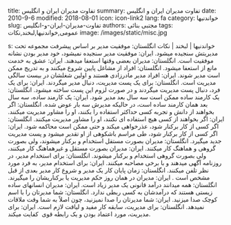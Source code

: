 title: تفاوت مدیران ایران و انگلیس
summary: تفاوت مدیران ایران و انگلیس
date: 2010-9-6
modified: 2018-08-01
icon:  icon-link2
lang: fa
category: خواندنیها
slug: تفاوت-مدیران-ایران-و-انگلیس
authors: مجتبی بنائی
tags: عمومی,خواندنیها,لبخند,نکات
image: /images/static/misc.jpg

s: خواندنیها | لبخند | نکات  انگلستان: موفقيت مدير بر اساس پيشرفت مجموعه تحت مديريتش سنجيده ميشود.  ايران: موفقيت مدير سنجيده نميشود، خود مدير بودن نشانه موفقيت است.    انگلستان: مديران بعضی وقتها استعفا ميدهند.  ايران: عشق به خدمت مانع از استعفا ميشود.    انگلستان: افراد از مشاغل پايين شروع ميکنند و به تدريج ممکن است مدير شوند.  ايران: افراد مدير مادرزادی هستند و اولين شغلشان در بيست سالگی مديريت است.    انگلستان: برای يک پست مديريت، دنبال مدير ميگردند.  ايران: برای يک فرد، دنبال پست مديريت ميگردند و در صورت لزوم اين پست ساخته ميشود.   انگلستان: يک کارمند ساده ممکن است سه سال بعد مدير شود.  ايران: يک کارمند ساده، سه سال بعد همان کارمند ساده است، در حاليکه مديرش سه بار عوض شده.    انگلستان: اگر بخواهند از دانش و تجربه کسی حداکثر استفاده را بکنند، او را مشاور مديريت ميکنند.  ايران: اگر بخواهند از کسی هيچ استفاده ای نکنند، او را مشاور مديريت ميکنند.    انگلستان: اگر کسی از کار برکنار شود، عذرخواهی ميکند و حتی ممکن است محاکمه شود.  ايران: اگر کسی از کار برکنار شود، طی مراسم باشکوهی از او تقدير ميشود و پست مديريت جديد ميگيرد.    انگلستان: مديران بصورت مستقل استخدام و برکنار ميشوند، ولی بصورت گروهی و هماهنگ کار ميکنند.  ايران: مديران بصورت مستقل و غيرهماهنگ کار ميکنند، ولی بصورت گروهی استخدام و برکنار ميشوند.    انگلستان: برای استخدام مدير، در روزنامه آگهی ميدهند و با برخی مصاحبه ميکنند.  ايران: برای استخدام مدير، به فرد مورد نظر تلفن ميکنند.    انگلستان: زمان پايان کار يک مدير و شروع کار مدير بعدی از قبل مشخص است .  ايران: مديران در همان روز حکم مديريت يا برکناريشان را ميگيرند.    انگلستان: همه ميدانند درآمد قانونی يک مدير زياد است.  ايران: مديران انسانهای ساده زيستی هستند که درآمدشان به کسی ربطی ندارد.    انگلستان: شما مديرتان را با اسم کوچک صدا ميزنيد.  ايران: شما مديرتان را صدا نميزنيد، چون اصلاً به شما وقت ملاقات نميدهد.    انگلستان: برای مديريت، سابقه کار مفيد و لياقت لازم است.  ايران: برای مديريت، مورد اعتماد بودن و یک رابطه قوی  کفايت ميکند.